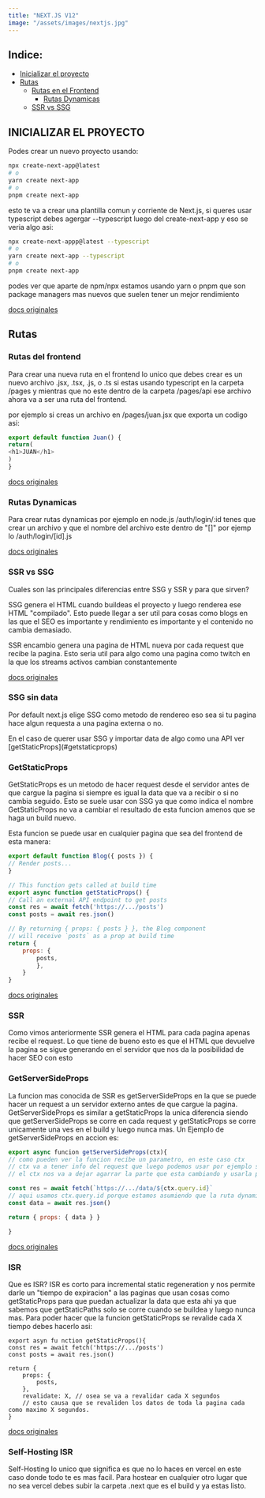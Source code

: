```yaml
---
title: "NEXT.JS V12"
image: "/assets/images/nextjs.jpg"
---
```



## Indice:
- [Inicializar el proyecto](#inicializar-eL-proyecto)
- [Rutas](#rutas)
    - [Rutas en el Frontend](#rutas-del-frontend)
        - [Rutas Dynamicas](#rutas-dynamicas)
    - [SSR vs SSG](#ssr-vs-ssg)

## INICIALIZAR EL PROYECTO

<p>Podes crear un nuevo proyecto usando:</p>

```bash
npx create-next-app@latest
# o
yarn create next-app
# o
pnpm create next-app
```

<p>esto te va a crear una plantilla comun y corriente de Next.js, si queres usar typescript debes agergar --typescript luego del create-next-app y eso se veria algo asi:</p>

```bash
npx create-next-appp@latest --typescript
# o
yarn create next-app --typescript
# o
pnpm create next-app 
```

<p>podes ver que aparte de npm/npx estamos usando yarn o pnpm que son package managers mas nuevos que suelen tener un mejor rendimiento</p> 

[docs originales](https://nextjs.org/docs/getting-started)

## Rutas

### Rutas del frontend

<p>Para crear una nueva ruta en el frontend lo unico que debes crear es un nuevo archivo .jsx, .tsx, .js, o .ts si estas usando typescript en la carpeta /pages y mientras que no este dentro de la carpeta /pages/api ese archivo ahora va a ser una ruta del frontend.</p>

<p> por ejemplo si creas un archivo en /pages/juan.jsx que exporta un codigo asi: </p>

```javascript
export default function Juan() {
return(
<h1>JUAN</h1>
)
}
```
[docs originales](https://nextjs.org/docs/basic-features/pages)

### Rutas Dynamicas

<p>Para crear rutas dynamicas por ejemplo en node.js /auth/login/:id tenes que crear un archivo y que el nombre del archivo este dentro de "[]" por ejemp lo /auth/login/[id].js</p>

[docs originales](https://nextjs.org/docs/basic-features/pages#pages-with-dynamic-routes)

### SSR vs SSG

<p>Cuales son las principales diferencias entre SSG y SSR y para que sirven?<p>

<p>SSG genera el HTML cuando buildeas el proyecto y luego renderea ese HTML "compilado". Esto puede llegar a ser util para cosas como blogs en las que el SEO es importante y rendimiento es importante y el contenido no cambia demasiado.</p>

<p>SSR encambio genera una pagina de HTML nueva por cada request que recibe la pagina. Esto seria util para algo como una pagina como twitch en la que los streams activos cambian constantemente</p>

[docs originales](https://nextjs.org/docs/basic-features/pages#two-forms-of-pre-rendering)


### SSG sin data

<p>Por default next.js elige SSG como metodo de rendereo eso sea si tu pagina hace algun requesta a una pagina externa o no.</p>

<p>En el caso de querer usar SSG y importar data de algo como una API ver [getStaticProps](#getstaticprops)


### GetStaticProps

<p>GetStaticProps es un metodo de hacer request desde el servidor antes de que cargue la pagina si siempre es igual la data que va a recibir o si no cambia seguido. Esto se suele usar con SSG ya que como indica el nombre GetStaticProps no va a cambiar el resultado de esta funcion amenos que se haga un build nuevo. </p>

<p>Esta funcion se puede usar en cualquier pagina que sea del frontend de esta manera:</p>

```javascript
export default function Blog({ posts }) {
// Render posts...
}

// This function gets called at build time
export async function getStaticProps() {
// Call an external API endpoint to get posts
const res = await fetch('https://.../posts')
const posts = await res.json()

// By returning { props: { posts } }, the Blog component
// will receive `posts` as a prop at build time
return {
    props: {
        posts,
        },
    }
}
```
[docs originales](https://nextjs.org/docs/basic-features/pages#scenario-1-your-page-content-depends-on-external-data)


### SSR

<p>Como vimos anteriormente SSR genera el HTML para cada pagina apenas recibe el request. Lo que tiene de bueno esto es que el HTML que devuelve la pagina se sigue generando en el servidor que nos da la posibilidad de hacer SEO con esto</p>


### GetServerSideProps

<p>La funcion mas conocida de SSR es getServerSideProps en la que se puede hacer un request a un servidor externo antes de que cargue la pagina. GetServerSideProps es similar a getStaticProps la unica diferencia siendo que getServerSideProps se corre en cada request y getStaticProps se corre unicamente una ves en el build y luego nunca mas. Un Ejemplo de getServerSideProps en accion es:</p>


```js
export async funcion getServerSideProps(ctx){
// como pueden ver la funcion recibe un parametro, en este caso ctx
// ctx va a tener info del request que luego podemos usar por ejemplo si es una ruta dynamica
// el ctx nos va a dejar agarrar la parte que esta cambiando y usarla para lo que necesitemos

const res = await fetch(`https://.../data/${ctx.query.id}`
// aqui usamos ctx.query.id porque estamos asumiendo que la ruta dynamica es */[id].js
const data = await res.json()

return { props: { data } }

}
```

[docs originales](https://nextjs.org/docs/basic-features/pages#server-side-rendering)


### ISR

<p>Que es ISR? ISR es corto para incremental static regeneration y nos permite darle un "tiempo de expiracion" a las paginas que usan cosas como getStaticProps para que puedan actualizar la data que esta ahi ya que sabemos que getStaticPaths  solo se corre cuando se buildea y luego nunca mas. Para poder hacer que la funcion getStaticProps se revalide cada X tiempo debes hacerlo asi:</p>


```
export asyn fu nction getStaticProps(){
const res = await fetch('https://.../posts')
const posts = await res.json()

return {
    props: {
        posts,
    },
    revalidate: X, // osea se va a revalidar cada X segundos
    // esto causa que se revaliden los datos de toda la pagina cada como maximo X segundos.
}
```

[docs originales](https://nextjs.org/docs/basic-features/data-fetching/incremental-static-regeneration)

### Self-Hosting ISR

<p>Self-Hosting lo unico que significa es que no lo haces en vercel en este caso donde todo te es mas facil. Para hostear en cualquier otro lugar que no sea vercel debes subir la carpeta .next que es el build y ya estas listo.</p>


